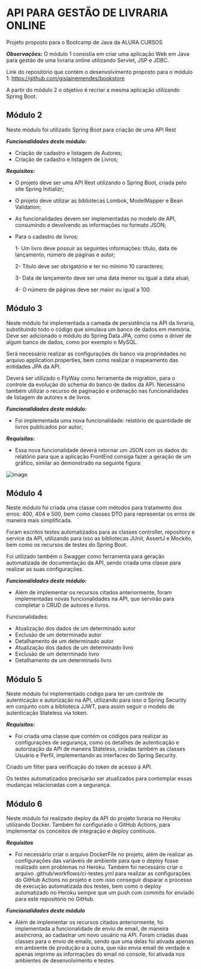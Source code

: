 # API PARA GESTÃO DE LIVRARIA ONLINE

Projeto proposto para o Bootcamp de Java da ALURA CURSOS

***Observações:***
O módulo 1 consistia em criar uma aplicação Web em Java para gestão de uma livraria online utilizando Servlet, JSP e JDBC.

Link do repositório que contém o desenvolvimento proposto para o módulo 1: 
https://github.com/gislainemendes/bookstore

A partir do módulo 2 o objetivo é recriar a mesma aplicação utilizando Spring Boot.   


## Módulo 2
Neste módulo foi utilizado Spring Boot para criação de uma API Rest


***Funcionalidades deste módulo:***
* Criação de cadastro e listagem de Autores;
* Criação de cadastro e listagem de Livros;


***Requisitos:***
* O projeto deve ser uma API Rest utilizando o Spring Boot, criada pelo site Spring Initializr;
* O projeto deve utilizar as bibliotecas Lombok, ModelMapper e Bean Validation;
* As funcionalidades devem ser implementadas no modelo de API, consumindo e devolvendo as informações no formato JSON;
* Para o cadastro de livros:

    1- Um livro deve possuir as seguintes informações: título, data de lançamento, número de páginas e autor;

    2- Título deve ser obrigatório e ter no mínimo 10 caracteres;

    3- Data de lançamento deve ser uma data menor ou igual a data atual;

    4- O número de páginas deve ser maior ou igual a 100.
    
    
## Módulo 3 
Neste módulo foi implementada a camada de persistência na API da livraria, substituindo todo o código que simulava um banco de dados em memória.
Deve ser adicionado o módulo do Spring Data JPA, como como o driver de algum banco de dados, como por exemplo o MySQL.

Será necessário realizar as configurações do banco via propriedades no arquivo application.properties, bem como realizar o mapeamento das entidades JPA da API.

Deverá ser utilizado o FlyWay como ferramenta de migration, para o controle da evolução do schema do banco  de dados da API. Necessário também utilizar o recurso de paginação e ordenação nas funcionalidades de listagem de autores e de livros.


***Funcionalidades deste módulo:***
* Foi implementada uma nova funcionalidade: relatório de quantidade de livros publicados por autor;


***Requisitos:***
* Essa nova funcionalidade deverá retornar um JSON com os dados do relatório para que a aplicação FrontEnd consiga fazer a geração de um gráfico, similar ao demonstrado na seguinte figura: 

![image](https://user-images.githubusercontent.com/63201229/136712891-bf45a9e6-84df-43a9-b836-260d1ffb64d8.png)


## Módulo 4 
Neste módulo foi criada uma classe com métodos para tratamento dos erros: 400, 404 e 500, bem como classes DTO para representar os erros de maneira mais simplificada.

Foram escritos testes automatizados para as classes controller, repository e service da API, utilizando para isso as bibliotecas JUnit, AssertJ e Mockito, bem como os recursos de testes do Spring Boot.

Foi utilizado também o Swagger como ferramenta para geração automatizada de documentação da API, sendo criada uma classe para realizar as suas configurações.


***Funcionalidades deste módulo:***
* Além de implementar os recursos citados anteriormente, foram implementadas novas funcionalidades na API, que servirão para completar o CRUD de autores e livros.

Funcionalidades:

* Atualização dos dados de um determinado autor
* Exclusão de um determinado autor
* Detalhamento de um determinado autor
* Atualização dos dados de um determinado livro
* Exclusão de um determinado livro
* Detalhamento de um determinado livro


## Módulo 5
Neste módulo foi implementado código para ter um controle de autenticação e autorização na API, utilizando para isso o Spring Security em conjunto com a biblioteca JJWT, para assim seguir o modelo de autenticação Stateless via token. 


***Requisitos:***
* Foi criada uma classe que contém os códigos para realizar as configurações de segurança, como os detalhes de autenticação e autorização da API de maneira Stateless, criadas também as classes Usuário e Perfil, implementando as interfaces do Spring Security.

Criado um filter para verificação do token de acesso à API. 

Os testes automatizados precisarão ser atualizados para contemplar essas mudanças relacionadas com a segurança.


## Módulo 6
Neste módulo foi realizado deploy da API do projeto livraria no Heroku utilizando Docker.
Também foi configurado o GitHub Actions, para implementar os conceitos de integração e deploy contínuos.


***Requisitos***
* Foi necessário criar o arquivo DockerFile no projeto, além de realizar as configurações das variáveis de ambiente para que o deploy fosse realizado sem problemas no Heroku.
Também foi necessário criar o arquivo .github/workflows/ci-testes.yml para realizar as configurações do GitHub Actions no projeto e com isso conseguir disparar o processo de execução automatizada dos testes, bem como o deploy automatizado no Heroku sempre que um push com commits for enviado para este repositório no GitHub.


***Funcionalidades deste módulo***
* Além de implementar os recursos citados anteriormente, foi implementada a funcionalidade de envio de email, de maneira assíncrona, ao cadastrar um novo usuário na API.
Foram criadas duas classes para o envio de emails, sendo que uma delas foi ativada apenas em ambiente de produção e a outra, que não envia email de verdade e apenas imprime as informações do email no console, foi ativada nos ambientes de desenvolvimento e testes. 
